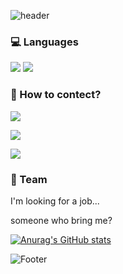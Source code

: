 ![header](https://capsule-render.vercel.app/api?type=waving&color=blue&height=150&section=header&text=About%20Me!&fontSize=35)

### 💻 Languages

<a href="https://python.org"><img src="https://img.shields.io/badge/Python-3776AB?style=flat-square&logo=python&logoColor=ffffff"/></a>
<a href="https://autohotkey.com"><img src="https://img.shields.io/badge/AHK-5865F2?style=flat-square&logo=autohotkey&logoColor=ffffff"/></a>

### 💖 How to contect?

<a href="https://discordapp.com/users/263929094306005000"><img src="https://img.shields.io/badge/Discord-5865F2?style=flat-square&logo=discord&logoColor=ffffff"/></a>

<a href="https://github.com/seokjw0727"><img src="https://img.shields.io/badge/GitHub-181717?style=flat-square&logo=github&logoColor=ffffff"/></a>

<a href="https://mail.google.com"><img src="https://img.shields.io/badge/Gmail-EA4335?style=flat-square&logo=gmail&logoColor=ffffff"/></a>

### 🏬 Team

I'm looking for a job...

  someone who bring me?

[![Anurag's GitHub stats](https://github-readme-stats.vercel.app/api?username=seokjw0727)](https://github.com/seojw0727/github-readme-stats)

![Footer](https://capsule-render.vercel.app/api?type=waving&color=blue&height=175&section=footer)

